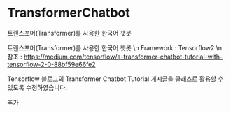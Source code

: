 # TransformerChatbot
트랜스포머(Transformer)를 사용한 한국어 챗봇

트랜스포머(Transformer)를 사용한 한국어 챗봇 \n
Framework : Tensorflow2 \n
참조 : https://medium.com/tensorflow/a-transformer-chatbot-tutorial-with-tensorflow-2-0-88bf59e66fe2

Tensorflow 블로그의 Transformer Chatbot Tutorial 게시글을 클래스로 활용할 수 있도록 수정하였습니다.

추가
